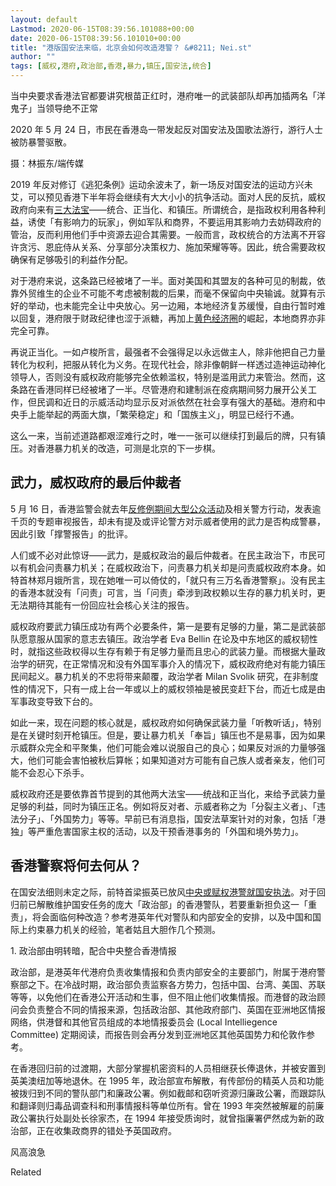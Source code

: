 ```yaml
---
layout: default
Lastmod: 2020-06-15T08:39:56.101088+00:00
date: 2020-06-15T08:39:56.101010+00:00
title: "港版国安法来临，北京会如何改造港警？ &#8211; Nei.st"
author: ""
tags: [威权,港府,政治部,香港,暴力,镇压,国安法,统合]
---
```


当中央要求香港法官都要讲究根苗正红时，港府唯一的武装部队却再加插两名「洋鬼子」当领导绝不正常

2020 年 5 月 24 日，市民在香港岛一带发起反对国安法及国歌法游行，游行人士被防暴警驱散。

摄：林振东/端传媒

2019 年反对修订《逃犯条例》运动余波未了，新一场反对国安法的运动方兴未艾，可以预见香港下半年将会继续有大大小小的抗争活动。面对人民的反抗，威权政府向来有[三大法宝](https://www.tandfonline.com/doi/abs/10.1080/13510347.2013.738860)——统合、正当化、和镇压。所谓统合，是指政权利用各种利益，诱使「有影响力的玩家」，例如军队和商界，不要运用其影响力去妨碍政府的管治，反而利用他们手中资源去迎合其需要。一般而言，政权统合的方法离不开容许贪污、恩庇侍从关系、分享部分决策权力、施加荣耀等等。因此，统合需要政权确保有足够吸引的利益作分配。

对于港府来说，这条路已经被堵了一半。面对美国和其盟友的各种可见的制裁，依靠外贸维生的企业不可能不考虑被制裁的后果，而毫不保留向中央输诚。就算有示好的举动，也未能完全让中央放心。另一边厢，本地经济复苏缓慢，自由行暂时难以回复，港府限于财政纪律也涩于派糖，再加上[黄色经济圈](https://nei.st/medium/initium/opinion-hk-independent-economy)的崛起，本地商界亦非完全可靠。

再说正当化。一如卢梭所言，最强者不会强得足以永远做主人，除非他把自己力量转化为权利，把服从转化为义务。在现代社会，除非像朝鲜一样透过造神运动神化领导人，否则没有威权政府能够完全依赖滥权，特别是滥用武力来管治。然而，这条路在香港同样已经被堵了一半。尽管港府和建制派在疫病期间努力展开公关工作，但民调和近日的示威活动均显示反对派依然在社会享有强大的基础。港府和中央手上能举起的两面大旗，「繁荣稳定」和「国族主义」，明显已经行不通。

这么一来，当前述道路都艰涩难行之时，唯一一张可以继续打到最后的牌，只有镇压。对香港暴力机关的改造，可测是北京的下一步棋。

武力，威权政府的最后仲裁者
-------------

5 月 16 日，香港监警会就去年[反修例期间大型公众活动](https://nei.st/tag/hong-kong-protests)及相关警方行动，发表逾千页的专题审视报告，却未有提及或评论警方对示威者使用的武力是否构成警暴，因此引致「撑警报告」的批评。

人们或不必对此惊讶——武力，是威权政治的最后仲裁者。在民主政治下，市民可以有机会问责暴力机关；在威权政治下，问责暴力机关却是问责威权政府本身。如特首林郑月娥所言，现在她唯一可以倚仗的，「就只有三万名香港警察」。没有民主的香港本就没有「问责」可言，当「问责」牵涉到政权赖以生存的暴力机关时，更无法期待其能有一份回应社会核心关注的报告。

威权政府要武力镇压成功有两个必要条件，第一是要有足够的力量，第二是武装部队愿意服从国家的意志去镇压。政治学者 Eva Bellin 在论及中东地区的威权韧性时，就指这些政权得以生存有赖于有足够力量而且忠心的武装力量。而根据大量政治学的研究，在正常情况和没有外国军事介入的情况下，威权政府绝对有能力镇压民间起义。暴力机关的不忠将带来颠覆，政治学者 Milan Svolik 研究，在非制度性的情况下，只有一成上台一年或以上的威权领袖是被民变赶下台，而近七成是由军事政变导致下台的。

如此一来，现在问题的核心就是，威权政府如何确保武装力量「听教听话」，特别是在关键时刻开枪镇压。但是，要让暴力机关「奉旨」镇压也不是易事，因为如果示威群众完全和平聚集，他们可能会难以说服自己的良心；如果反对派的力量够强大，他们可能会害怕被秋后算帐；如果知道对方可能有自己族人或者亲友，他们可能不会忍心下杀手。

威权政府还是要依靠首节提到的其他两大法宝——统战和正当化，来给予武装力量足够的利益，同时为镇压正名。例如将反对者、示威者称之为「分裂主义者」、「违法分子」、「外国势力」等等。早前已有消息指，国安法草案针对的对象，包括「港独」等严重危害国家主权的活动，以及干预香港事务的「外国和境外势力」。

香港警察将何去何从？
----------

在国安法细则未定之际，前特首梁振英已放风[中央或赋权港警就国安执法](https://news.mingpao.com/pns/%E8%A6%81%E8%81%9E/article/20200524/s00001/1590258100635/%E6%A2%81%E6%8C%AF%E8%8B%B1-%E4%B8%AD%E5%A4%AE%E6%88%96%E8%B3%A6%E6%AC%8A%E6%B8%AF%E8%AD%A6%E5%B0%B1%E5%9C%8B%E5%AE%89%E5%9F%B7%E6%B3%95)。对于回归前已解散维护国安任务的庞大「政治部」的香港警队，若要重新担负这一「重责」，将会面临何种改造？参考港英年代对警队和内部安全的安排，以及中国和国际上约束暴力机关的经验，笔者姑且大胆作几个预测。

1\. 政治部由明转暗，配合中央整合香港情报

政治部，是港英年代港府负责收集情报和负责内部安全的主要部门，附属于港府警察部之下。在冷战时期，政治部负责监察各方势力，包括中国、台湾、美国、苏联等等，以免他们在香港公开活动和生事，但不阻止他们收集情报。而港督的政治顾问会负责整合不同的情报来源，包括政治部、其他政府部门、英国在亚洲地区情报网络，供港督和其他官员组成的本地情报委员会 (Local Intelliegence Committee) 定期阅读，而报告则会再分发到亚洲地区其他英国势力和伦敦作参考。

在香港回归前的过渡期，大部分掌握机密资料的人员相继获长俸退休，并被安置到英美澳纽加等地退休。在 1995 年，政治部宣布解散，有传部份的精英人员和功能被拨归到不同的警队部门和廉政公署。例如截邮和窃听资源归廉政公署，而跟踪队和翻译则归毒品调查科和刑事情报科等单位所有。曾在 1993 年突然被解雇的前廉政公署执行处副处长徐家杰，在 1994 年接受质询时，就曾指廉署俨然成为新的政治部，正在收集政商界的错处予英国政府。

风高浪急[](https://nei.st/medium/j2c6srlbezlceyrdintsxq)

Related

